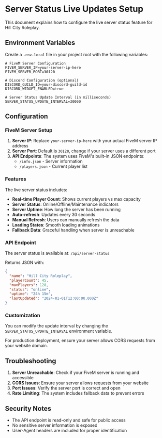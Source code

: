 # Server Status Live Updates Setup

This document explains how to configure the live server status feature for Hill City Roleplay.

## Environment Variables

Create a `.env.local` file in your project root with the following variables:

```env
# FiveM Server Configuration
FIVEM_SERVER_IP=your-server-ip-here
FIVEM_SERVER_PORT=30120

# Discord Configuration (optional)
DISCORD_GUILD_ID=your-discord-guild-id
DISCORD_WIDGET_ENABLED=true

# Server Status Update Interval (in milliseconds)
SERVER_STATUS_UPDATE_INTERVAL=30000
```

## Configuration

### FiveM Server Setup

1. **Server IP**: Replace `your-server-ip-here` with your actual FiveM server IP address
2. **Server Port**: Default is `30120`, change if your server uses a different port
3. **API Endpoints**: The system uses FiveM's built-in JSON endpoints:
   - `/info.json` - Server information
   - `/players.json` - Current player list

### Features

The live server status includes:

- **Real-time Player Count**: Shows current players vs max capacity
- **Server Status**: Online/Offline/Maintenance indicators
- **Server Uptime**: How long the server has been running
- **Auto-refresh**: Updates every 30 seconds
- **Manual Refresh**: Users can manually refresh the data
- **Loading States**: Smooth loading animations
- **Fallback Data**: Graceful handling when server is unreachable

### API Endpoint

The server status is available at: `/api/server-status`

Returns JSON with:

```json
{
  "name": "Hill City Roleplay",
  "playerCount": 45,
  "maxPlayers": 128,
  "status": "online",
  "uptime": "24h 15m",
  "lastUpdated": "2024-01-01T12:00:00.000Z"
}
```

### Customization

You can modify the update interval by changing the `SERVER_STATUS_UPDATE_INTERVAL` environment variable.

For production deployment, ensure your server allows CORS requests from your website domain.

## Troubleshooting

1. **Server Unreachable**: Check if your FiveM server is running and accessible
2. **CORS Issues**: Ensure your server allows requests from your website
3. **Port Issues**: Verify the server port is correct and open
4. **Rate Limiting**: The system includes fallback data to prevent errors

## Security Notes

- The API endpoint is read-only and safe for public access
- No sensitive server information is exposed
- User-Agent headers are included for proper identification
